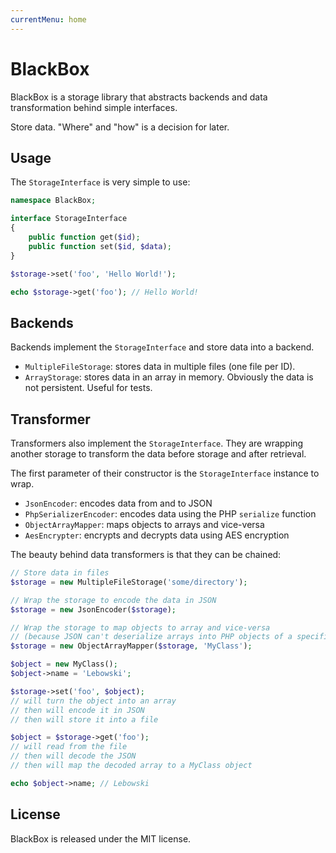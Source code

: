 ```yaml
---
currentMenu: home
---
```


# BlackBox

BlackBox is a storage library that abstracts backends and data transformation behind simple interfaces.

Store data. "Where" and "how" is a decision for later.

## Usage

The `StorageInterface` is very simple to use:

```php
namespace BlackBox;

interface StorageInterface
{
    public function get($id);
    public function set($id, $data);
}

$storage->set('foo', 'Hello World!');

echo $storage->get('foo'); // Hello World!
```

## Backends

Backends implement the `StorageInterface` and store data into a backend.

- `MultipleFileStorage`: stores data in multiple files (one file per ID).
- `ArrayStorage`: stores data in an array in memory. Obviously the data is not persistent. Useful for tests.

## Transformer

Transformers also implement the `StorageInterface`. They are wrapping another storage
to transform the data before storage and after retrieval.

The first parameter of their constructor is the `StorageInterface` instance to wrap.

- `JsonEncoder`: encodes data from and to JSON
- `PhpSerializerEncoder`: encodes data using the PHP `serialize` function
- `ObjectArrayMapper`: maps objects to arrays and vice-versa
- `AesEncrypter`: encrypts and decrypts data using AES encryption

The beauty behind data transformers is that they can be chained:

```php
// Store data in files
$storage = new MultipleFileStorage('some/directory');

// Wrap the storage to encode the data in JSON
$storage = new JsonEncoder($storage);

// Wrap the storage to map objects to array and vice-versa
// (because JSON can't deserialize arrays into PHP objects of a specific class)
$storage = new ObjectArrayMapper($storage, 'MyClass');

$object = new MyClass();
$object->name = 'Lebowski';

$storage->set('foo', $object);
// will turn the object into an array
// then will encode it in JSON
// then will store it into a file

$object = $storage->get('foo');
// will read from the file
// then will decode the JSON
// then will map the decoded array to a MyClass object

echo $object->name; // Lebowski
```

## License

BlackBox is released under the MIT license.
